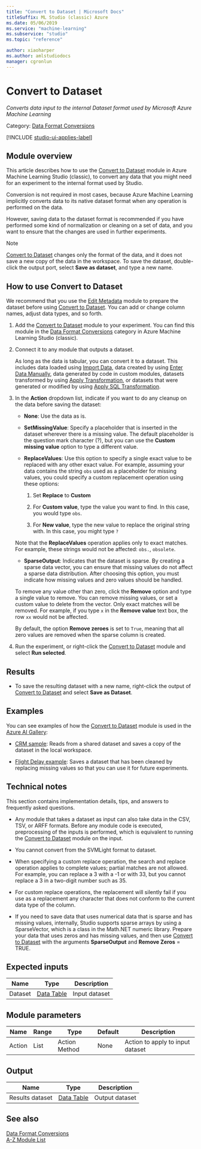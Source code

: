 ```yaml
---
title: "Convert to Dataset | Microsoft Docs"
titleSuffix: ML Studio (classic) Azure
ms.date: 05/06/2019
ms.service: "machine-learning"
ms.subservice: "studio"
ms.topic: "reference"

author: xiaoharper
ms.author: amlstudiodocs
manager: cgronlun
---
```

# Convert to Dataset
*Converts data input to the internal Dataset format used by Microsoft Azure Machine Learning*  
  
 Category: [Data Format Conversions](data-format-conversions.md)  

[!INCLUDE [studio-ui-applies-label](../includes/studio-ui-applies-label.md)]
  
## Module overview  

This article describes how to use the [Convert to Dataset](convert-to-dataset.md) module in Azure Machine Learning Studio (classic), to convert any data that you might need for an experiment to the internal format used by Studio.
  
Conversion is not required in most cases, because Azure Machine Learning implicitly converts data to its native dataset format when any operation is performed on the data. 

However, saving data to the dataset format is recommended if you have performed some kind of normalization or cleaning on a set of data, and you want to ensure that the changes are used in further experiments.  
  
> [!NOTE]
>  [Convert to Dataset](convert-to-dataset.md) changes only the format of the data, and it does not save a new copy of the data in the workspace. To save the dataset, double-click the output port, select **Save as dataset**, and type a new name.  
  
## How to use Convert to Dataset  

We recommend that you use the [Edit Metadata](edit-metadata.md) module to prepare the dataset before using [Convert to Dataset](convert-to-dataset.md).  You can add or change column names, adjust data types, and so forth.

1.  Add the [Convert to Dataset](convert-to-dataset.md) module to your experiment. You can find this module in the [Data Format Conversions](data-format-conversions.md) category in Azure Machine Learning Studio (classic). 

2. Connect it to any module that outputs a dataset.   

    As long as the data is tabular, you can convert it to a dataset. This includes data loaded using [Import Data](import-data.md), data created by using [Enter Data Manually](enter-data-manually.md), data generated by code in custom modules, datasets transformed by using [Apply Transformation](apply-transformation.md), or datasets that were generated or modified by using [Apply SQL Transformation](apply-sql-transformation.md).  
  
3.  In the **Action** dropdown list, indicate if you want to do any cleanup on the data before saving the dataset:  
  
    - **None**:  Use the data as is.  
  
    - **SetMissingValue**:  Specify a placeholder that is inserted in the dataset wherever there is a missing value. The default placeholder is the question mark character (?), but you can use the  **Custom missing value** option to type a different value.  
  
    - **ReplaceValues**: Use this option to specify a single exact value to be replaced with any other exact value. For example, assuming your data contains the string `obs` used as a placeholder for missing values, you could specify a custom replacement operation using these options:
    
        1. Set **Replace** to **Custom**  
  
        2. For **Custom value**, type the value you want to find. In this case, you would type `obs`. 
        3. For **New value**, type the new value to replace the original string with. In this case, you might type `?`  
  
    Note that the **ReplaceValues** operation applies only to exact matches. For example, these strings would not be affected: `obs.`, `obsolete`.  
  
    - **SparseOutput**: Indicates that the dataset is sparse. By creating a sparse data vector, you can ensure  that missing values do not affect a sparse data distribution. After choosing this option, you must indicate how missing values and zero values should be handled. 
    
    To remove any value other than zero, click the **Remove** option and type a single value to remove. You can remove missing values, or set a custom value to delete from the vector.  Only exact matches will be removed. For example, if you type `x` in the **Remove value** text box, the row `xx` would not be affected.  
  
    By  default, the option **Remove zeroes** is set to `True`, meaning that all zero values are removed when the sparse column is created.  
  
5.  Run the experiment, or right-click the [Convert to Dataset](convert-to-dataset.md) module and select **Run selected**.  

## Results

+  To save the resulting dataset with a new name, right-click the output of [Convert to Dataset](convert-to-dataset.md) and select **Save as Dataset**.  
  
## Examples  

You can see examples of how the [Convert to Dataset](convert-to-dataset.md) module is used in the [Azure AI Gallery](https://gallery.azure.ai/):  
  
- [CRM sample](https://go.microsoft.com/fwlink/?LinkId=525941): Reads from a shared dataset and saves a copy of the dataset in the local workspace.  
  
- [Flight Delay example](https://go.microsoft.com/fwlink/?LinkId=525725): Saves a dataset that has been cleaned by replacing missing values so that you can use it for future experiments.  
  
## Technical notes  

This section contains implementation details, tips, and answers to frequently asked questions.

-   Any module that takes a dataset as input can also take data in the CSV, TSV, or ARFF formats. Before any module code is executed, preprocessing of the inputs is performed, which is equivalent to running the [Convert to Dataset](convert-to-dataset.md) module on the input.  
  
-   You cannot convert from the SVMLight format to dataset.  
  
-   When specifying a custom replace operation, the search and replace operation applies to complete values; partial matches are not allowed. For example, you can replace a 3 with a -1 or with 33, but you cannot replace a 3 in a two-digit number such as 35.  
  
-   For custom replace operations, the replacement will silently fail if you use as a replacement any character that does not conform to the current data type of the column.  
  
-   If you need to save data that uses numerical data that is sparse and has missing values, internally, Studio supports sparse arrays by using a SparseVector, which is a class in the Math.NET numeric library. Prepare your data that uses zeros and has missing values, and then use [Convert to Dataset](convert-to-dataset.md) with the arguments **SparseOutput** and **Remove Zeros** = TRUE.  
  
##  Expected inputs  
  
|Name|Type|Description|  
|----------|----------|-----------------|  
|Dataset|[Data Table](data-table.md)|Input dataset|  
  
##  Module parameters  
  
|Name|Range|Type|Default|Description|  
|----------|-----------|----------|-------------|-----------------|  
|Action|List|Action Method|None|Action to apply to input dataset|  
  
##  Output  
  
|Name|Type|Description|  
|----------|----------|-----------------|  
|Results dataset|[Data Table](data-table.md)|Output dataset|  
  
## See also  
 [Data Format Conversions](data-format-conversions.md)   
 [A-Z Module List](a-z-module-list.md)
